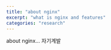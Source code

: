 ```yaml
---
title: "about nginx"
excerpt: "what is nginx and features"
categories: "research"
---
```


about nginx...
자기계발
